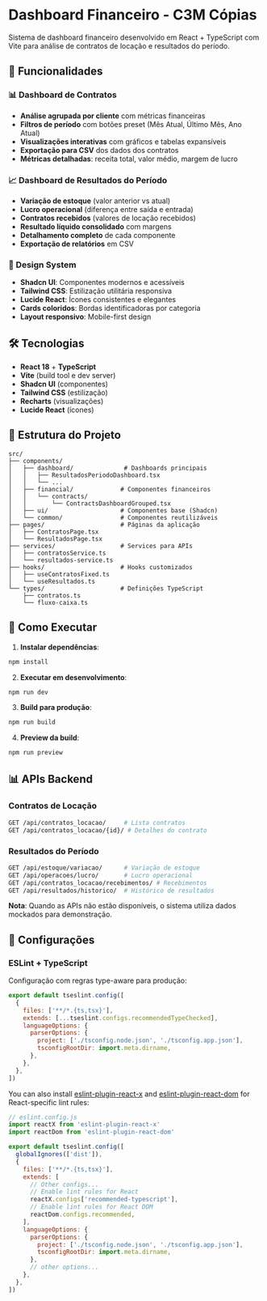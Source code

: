 # Dashboard Financeiro - C3M Cópias

Sistema de dashboard financeiro desenvolvido em React + TypeScript com Vite para análise de contratos de locação e resultados do período.

## 🚀 Funcionalidades

### 📊 Dashboard de Contratos
- **Análise agrupada por cliente** com métricas financeiras
- **Filtros de período** com botões preset (Mês Atual, Último Mês, Ano Atual)
- **Visualizações interativas** com gráficos e tabelas expansíveis
- **Exportação para CSV** dos dados dos contratos
- **Métricas detalhadas**: receita total, valor médio, margem de lucro

### 📈 Dashboard de Resultados do Período
- **Variação de estoque** (valor anterior vs atual)
- **Lucro operacional** (diferença entre saída e entrada)
- **Contratos recebidos** (valores de locação recebidos)
- **Resultado líquido consolidado** com margens
- **Detalhamento completo** de cada componente
- **Exportação de relatórios** em CSV

### 🎨 Design System
- **Shadcn UI**: Componentes modernos e acessíveis
- **Tailwind CSS**: Estilização utilitária responsiva
- **Lucide React**: Ícones consistentes e elegantes
- **Cards coloridos**: Bordas identificadoras por categoria
- **Layout responsivo**: Mobile-first design

## 🛠️ Tecnologias

- **React 18** + **TypeScript**
- **Vite** (build tool e dev server)
- **Shadcn UI** (componentes)
- **Tailwind CSS** (estilização)
- **Recharts** (visualizações)
- **Lucide React** (ícones)

## 📁 Estrutura do Projeto

```
src/
├── components/
│   ├── dashboard/              # Dashboards principais
│   │   ├── ResultadosPeriodoDashboard.tsx
│   │   └── ...
│   ├── financial/             # Componentes financeiros
│   │   └── contracts/
│   │       └── ContractsDashboardGrouped.tsx
│   ├── ui/                    # Componentes base (Shadcn)
│   └── common/                # Componentes reutilizáveis
├── pages/                     # Páginas da aplicação
│   ├── ContratosPage.tsx
│   └── ResultadosPage.tsx
├── services/                  # Services para APIs
│   ├── contratosService.ts
│   └── resultados-service.ts
├── hooks/                     # Hooks customizados
│   ├── useContratosFixed.ts
│   └── useResultados.ts
└── types/                     # Definições TypeScript
    ├── contratos.ts
    └── fluxo-caixa.ts
```

## 🚀 Como Executar

1. **Instalar dependências**:
```bash
npm install
```

2. **Executar em desenvolvimento**:
```bash
npm run dev
```

3. **Build para produção**:
```bash
npm run build
```

4. **Preview da build**:
```bash
npm run preview
```

## 📊 APIs Backend

### Contratos de Locação
```bash
GET /api/contratos_locacao/     # Lista contratos
GET /api/contratos_locacao/{id}/ # Detalhes do contrato
```

### Resultados do Período
```bash
GET /api/estoque/variacao/      # Variação de estoque
GET /api/operacoes/lucro/       # Lucro operacional
GET /api/contratos_locacao/recebimentos/ # Recebimentos
GET /api/resultados/historico/  # Histórico de resultados
```

**Nota**: Quando as APIs não estão disponíveis, o sistema utiliza dados mockados para demonstração.

## 🔧 Configurações

### ESLint + TypeScript
Configuração com regras type-aware para produção:

```js
export default tseslint.config([
  {
    files: ['**/*.{ts,tsx}'],
    extends: [...tseslint.configs.recommendedTypeChecked],
    languageOptions: {
      parserOptions: {
        project: ['./tsconfig.node.json', './tsconfig.app.json'],
        tsconfigRootDir: import.meta.dirname,
      },
    },
  },
])
```

You can also install [eslint-plugin-react-x](https://github.com/Rel1cx/eslint-react/tree/main/packages/plugins/eslint-plugin-react-x) and [eslint-plugin-react-dom](https://github.com/Rel1cx/eslint-react/tree/main/packages/plugins/eslint-plugin-react-dom) for React-specific lint rules:

```js
// eslint.config.js
import reactX from 'eslint-plugin-react-x'
import reactDom from 'eslint-plugin-react-dom'

export default tseslint.config([
  globalIgnores(['dist']),
  {
    files: ['**/*.{ts,tsx}'],
    extends: [
      // Other configs...
      // Enable lint rules for React
      reactX.configs['recommended-typescript'],
      // Enable lint rules for React DOM
      reactDom.configs.recommended,
    ],
    languageOptions: {
      parserOptions: {
        project: ['./tsconfig.node.json', './tsconfig.app.json'],
        tsconfigRootDir: import.meta.dirname,
      },
      // other options...
    },
  },
])
```
